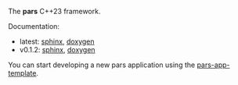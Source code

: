 The **pars** C++23 framework.

Documentation:

- latest: [sphinx](https://grobwrk.github.io/pars/dev/sphinx), [doxygen](https://grobwrk.github.io/pars/dev/doxygen/html)
- v0.1.2: [sphinx](https://grobwrk.github.io/pars/v0.1.2/sphinx), [doxygen](https://grobwrk.github.io/pars/v0.1.2/doxygen/html)

You can start developing a new pars application using the [pars-app-template](https://github.com/grobwrk/pars-app-template).
